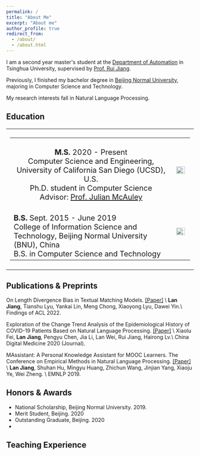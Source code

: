 ```yaml
---
permalink: /
title: "About Me"
excerpt: "About me"
author_profile: true
redirect_from: 
  - /about/
  - /about.html
---
```


I am a second year master's student at the [Department of Automation](https://www.au.tsinghua.edu.cn/) in Tsinghua University, supervised by [Prof. Rui Jiang](https://www.au.tsinghua.edu.cn/info/1111/1526.htm).

Previously, I finished my bachelor degree in [Beijing Normal University](https://www.bnu.edu.cn/), majoring in Computer Science and Technology.

My research interests fall in Natural Language Processing. 

<!-- What's New ===== -->

<style>
td, th {
   border: none!important;
}
table {
	font-size: 20;
}
</style>

Education
---

<table style="border: none!important;">
  <tbody><tr>
  	<td valign="middle" align="middle">
      <table style="border: none!important;">
        <tbody><tr>
            <td width="90%">
            	<div style="font:12px bolder '微软雅黑'; text-align:center;">
                <br>
                <strong>M.S.</strong> 2020 - Present  <br> 
                Computer Science and Engineering, University of California San Diego (UCSD), U.S.<br>
                Ph.D. student in Computer Science
                <br> Advisor: <a href="https://cseweb.ucsd.edu/~jmcauley/">Prof. Julian McAuley</a><br>
            	</div>
            </td>
            <td width="10%">
              <img src="http://davidlvxin.github.io/images/THU.jpg" width="90%" style="display: block; margin-left: auto; margin-right: auto;">
            </td>
          </tr>
          <tr>
          <td width="90%">
              <br>
              <strong> B.S. </strong> Sept. 2015 - June 2019 <br>
              College of Information Science and Technology, Beijing Normal University (BNU), China<br>
              B.S. in Computer Science and Technology<br> 
          </td>
          <td width="10%">
            <img src="http://davidlvxin.github.io/images/BNU.jpg" width="90%" style="display: block; margin-left: auto; margin-right: auto;">
          </td>
        </tr>
        <tr>
        </tr>
      </tbody>
    </table>
    </td>
  </tr>
</tbody>
</table>


Publications & Preprints
---
On Length Divergence Bias in Textual Matching Models. [[Paper]]() \\
**Lan Jiang**, Tianshu Lyu, Yankai Lin, Meng Chong, Xiaoyong Lyu, Dawei Yin.\\
Findings of ACL 2022.

Exploration of the Change Trend Analysis of the Epidemiological History of COVID-19 Patients Based on Natural Language Processing. [[Paper]](https://kns.cnki.net/kcms/detail/detail.aspx?dbcode=CJFD&dbname=CJFDLAST2020&filename=YISZ202005027&uniplatform=NZKPT&v=nplTtNuTmwr66Ho-2sKaOzxX08lbSCl10HGufZNm5UhslzEMtTklVutJrryJ1yw2) \\
Xiaolu Fei, **Lan Jiang**, Pengyu Chen, Jia Li, Lan Wei, Rui Jiang, Hairong Lv.\\
China Digital Medicine 2020 (Journal).

MAssistant: A Personal Knowledge Assistant for MOOC Learners. The Conference on Empirical Methods in Natural Language Processing. [[Paper]](https://aclanthology.org/D19-3023/) \\
**Lan Jiang**, Shuhan Hu, Mingyu Huang, Zhichun Wang, Jinjian Yang, Xiaoju Ye, Wei Zheng. \\
EMNLP 2019.







Honors & Awards
---

+ National Scholarship, Beijing Normal University. 2019.
+ Merit Student, Beijing. 2020
+ Outstanding Graduate, Beijing. 2020
+ 

Teaching Experience
---


